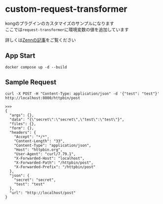 # custom-request-transformer

kongのプラグインのカスタマイズのサンプルになります  
ここでは`request-transformer`に環境変数の値を追加しています

詳しくは[Zennの記事](https://zenn.dev/naoto_raimi/articles/443399837088a1)をご覧ください

## App Start

```
docker compose up -d --build
```

## Sample Request 

```
curl -X POST -H "Content-Type: application/json" -d '{"test": "test"}' http://localhost:8000/httpbin/post

>>> 
{
  "args": {}, 
  "data": "{\"secret\":\"secret\",\"test\":\"test\"}", 
  "files": {}, 
  "form": {}, 
  "headers": {
    "Accept": "*/*", 
    "Content-Length": "33", 
    "Content-Type": "application/json", 
    "Host": "httpbin.org", 
    "User-Agent": "curl/7.79.1", 
    "X-Forwarded-Host": "localhost", 
    "X-Forwarded-Path": "/httpbin/post", 
    "X-Forwarded-Prefix": "/httpbin/post"
  }, 
  "json": {
    "secret": "secret", 
    "test": "test"
  }, 
  "url": "http://localhost/post"
}
```